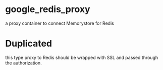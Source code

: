 # google_redis_proxy
a proxy container to connect Memorystore for Redis

# Duplicated
this type proxy to Redis should be wrapped with SSL and passed through the authorization.
